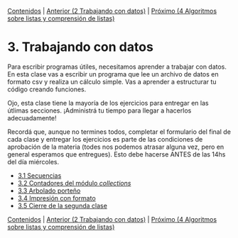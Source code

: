 [Contenidos](../Contenidos.md) \| [Anterior (2 Trabajando con datos)](../02_Datos/00_Resumen.md) \| [Próximo (4 Algoritmos sobre listas y comprensión de listas)](../04_Listas_y_Listas/00_Resumen.md)

# 3. Trabajando con datos

Para escribir programas útiles, necesitamos aprender a trabajar con datos. En esta clase vas a escribir un programa que lee un archivo de datos en formato csv y realiza un cálculo simple. Vas a aprender a estructurar tu código creando funciones.


Ojo, esta clase tiene la mayoría de los ejercicios para entregar en las útlimas secciones. ¡Administrá tu tiempo para llegar a hacerlos adecuadamente!

Recordá que, aunque no termines todos, completar el formulario del final de cada clase y entregar los ejercicios es parte de las condiciones de aprobación de la materia (todes nos podemos atrasar alguna vez, pero en general esperamos que entregues). Esto debe hacerse ANTES de las 14hs del día miércoles. 

* [3.1 Secuencias](01_Secuencias.md)
* [3.2 Contadores del módulo _collections_](02_Contadores.md)
* [3.3 Arbolado porteño](03_Arboles1.md)
* [3.4 Impresión con formato](04_Formato.md)
* [3.5 Cierre de la segunda clase](05_CierreClase.md)


[Contenidos](../Contenidos.md) \| [Anterior (2 Trabajando con datos)](../02_Datos/00_Resumen.md) \| [Próximo (4 Algoritmos sobre listas y comprensión de listas)](../04_Listas_y_Listas/00_Resumen.md)
